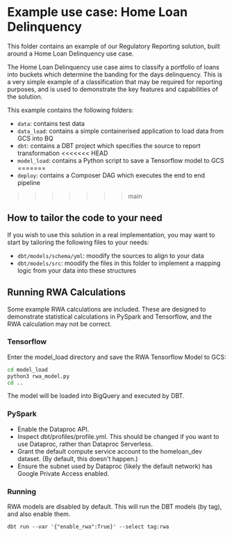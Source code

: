 # Example use case: Home Loan Delinquency

This folder contains an example of our Regulatory Reporting solution, built around a Home Loan Delinquency use case.

The Home Loan Delinquency use case aims to classify a portfolio of loans into buckets which determine the banding for 
the days delinquency.
This is a very simple example of a classification that may be required for reporting purposes, and is used to 
demonstrate the key features and capabilities of the solution.

This example contains the following folders:
* `data`: contains test data
* `data_load`: contains a simple containerised application to load data from GCS into BQ
* `dbt`: contains a DBT project which specifies the source to report transformation
<<<<<<< HEAD
* `model_load`: contains a Python script to save a Tensorflow model to GCS
=======
* `deploy`: contains a Composer DAG which executes the end to end pipeline
>>>>>>> main

## How to tailor the code to your need

If you wish to use this solution in a real implementation, you may want to start by tailoring the following files to 
your needs:
* `dbt/models/schema/yml`: moodify the sources to align to your data
* `dbt/models/src`: moodify the files in this folder to implement a mapping logic from your data into these structures

## Running RWA Calculations

Some example RWA calculations are included. These are designed to demonstrate
statistical calculations in PySpark and Tensorflow, and the RWA calculation may
not be correct.

### Tensorflow

Enter the model_load directory and save the RWA Tensorflow Model to GCS:

```bash
cd model_load
python3 rwa_model.py
cd ..
```

The model will be loaded into BigQuery and executed by DBT.

### PySpark

* Enable the Dataproc API.
* Inspect dbt/profiles/profile.yml. This should be changed if you want to use
  Dataproc, rather than Dataproc Serverless.
* Grant the default compute service account to the homeloan_dev dataset.
  (By default, this doesn't happen.)
* Ensure the subnet used by Dataproc (likely the default network) has Google
  Private Access enabled.

### Running

RWA models are disabled by default. This will run the DBT models (by tag), and
also enable them.

```
dbt run --var '{"enable_rwa":True}' --select tag:rwa
```

